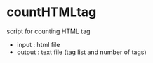 # countHTMLtag
script for counting HTML tag

* input : html file
* output : text file (tag list and number of tags)
